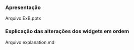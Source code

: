 ### Apresentação 
Arquivo ExB.pptx 

### Explicação das alterações dos widgets em ordem
Arquivo explanation.md